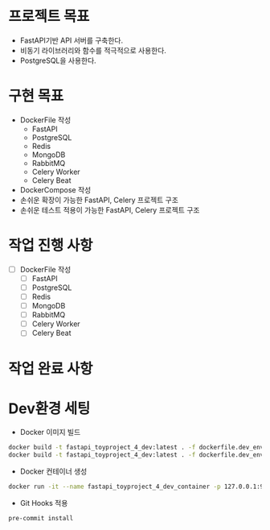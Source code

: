 
# 프로젝트 목표

- FastAPI기반 API 서버를 구축한다.
- 비동기 라이브러리와 함수를 적극적으로 사용한다.
- PostgreSQL을 사용한다.

# 구현 목표

- DockerFile 작성
  - FastAPI
  - PostgreSQL
  - Redis
  - MongoDB
  - RabbitMQ
  - Celery Worker
  - Celery Beat
- DockerCompose 작성
- 손쉬운 확장이 가능한 FastAPI, Celery 프로젝트 구조
- 손쉬운 테스트 적용이 가능한 FastAPI, Celery 프로젝트 구조

# 작업 진행 사항

- [ ] DockerFile 작성
  - [ ] FastAPI
  - [ ] PostgreSQL
  - [ ] Redis
  - [ ] MongoDB
  - [ ] RabbitMQ
  - [ ] Celery Worker
  - [ ] Celery Beat

# 작업 완료 사항

# Dev환경 세팅

- Docker 이미지 빌드
``` bash
docker build -t fastapi_toyproject_4_dev:latest . -f dockerfile.dev_env_arm
docker build -t fastapi_toyproject_4_dev:latest . -f dockerfile.dev_env_x86_64
```

- Docker 컨테이너 생성
``` bash
docker run -it --name fastapi_toyproject_4_dev_container -p 127.0.0.1:9000:8000 fastapi_toyproject_4_dev:latest
```

- Git Hooks 적용
```bash
pre-commit install
```